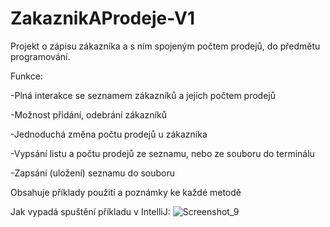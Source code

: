 # ZakaznikAProdeje-V1
Projekt o zápisu zákazníka a s ním spojeným počtem prodejů, do předmětu programování.

Funkce:

-Plná interakce se seznamem zákazníků a jejich počtem prodejů

-Možnost přidání, odebrání zákazníků

-Jednoduchá změna počtu prodejů u zákazníka

-Vypsání listu a počtu prodejů ze seznamu, nebo ze souboru do terminálu

-Zapsání (uložení) seznamu do souboru


Obsahuje příklady použití a poznámky ke každé metodě

Jak vypadá spuštění příkladu v IntelliJ:
![Screenshot_9](https://user-images.githubusercontent.com/88940474/212467466-c978d2b5-c1ac-4ff1-9a50-6ad9bb9150f7.png)
